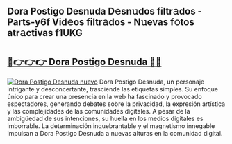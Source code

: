 ## Dora Postigo Desnuda D𝚎sn𝚞dos filtr𝚊dos - Parts-y6f Vid𝚎os filtr𝚊dos - N𝚞evas f𝚘tos atr𝚊ctivas f1UKG

# <h2><a href="http://mb6qipm.tromn.icu/?c=Dora+Postigo+Desnuda">🔗👉👉👉 Dora Postigo Desnuda 🔗🔗</a></h2>

[![Dora Postigo Desnuda nuevo](https://i.imgur.com/pEAQMta.gif)](http://mb6qipm.tromn.icu/?c=Dora+Postigo+Desnuda)
Dora Postigo Desnuda, un personaje intrigante y desconcertante, trasciende las etiquetas simples. Su enfoque único para crear una presencia en la web ha fascinado y provocado espectadores, generando debates sobre la privacidad, la expresión artística y las complejidades de las comunidades digitales. A pesar de la ambigüedad de sus intenciones, su huella en los medios digitales es imborrable. La determinación inquebrantable y el magnetismo innegable impulsan a Dora Postigo Desnuda a nuevas alturas en la comunidad digital.
